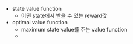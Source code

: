 - state value function
	- 어떤 state에서 받을 수 있는 reward값
- optimal value function
	- maximum state value를 주는 value function
	- 